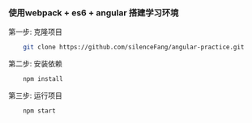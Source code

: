 ### 使用webpack + es6 + angular 搭建学习环境
第一步: 克隆项目
```bash
    git clone https://github.com/silenceFang/angular-practice.git
```
第二步: 安装依赖
```javascript
    npm install
```
第三步: 运行项目
```javascript
    npm start
```